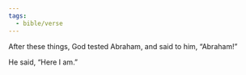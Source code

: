 ```yaml
---
tags:
  - bible/verse
---
```

After these things, God tested Abraham, and said to him, “Abraham!”

He said, “Here I am.”